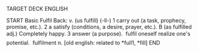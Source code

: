 TARGET DECK
ENGLISH

START
Basic
Fulfil
Back: v. (us fulfill) (-ll-) 1 carry out (a task, prophecy, promise, etc.). 2 a satisfy (conditions, a desire, prayer, etc.). B (as fulfilled adj.) Completely happy. 3 answer (a purpose).  fulfil oneself realize one's potential.  fulfilment n. [old english: related to *full1, *fill]
END
